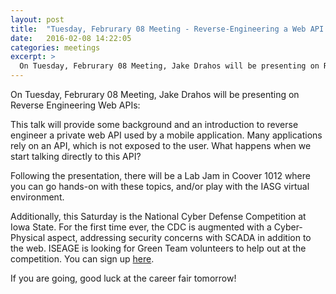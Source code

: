 ```yaml
---
layout: post
title:  "Tuesday, Februrary 08 Meeting - Reverse-Engineering a Web API Part 1: Tools, Techniques, and Background"
date:   2016-02-08 14:22:05
categories: meetings
excerpt: >
  On Tuesday, Februrary 08 Meeting, Jake Drahos will be presenting on Reverse Engineering Web APIs
---
```

On Tuesday, Februrary 08 Meeting, Jake Drahos will be presenting on Reverse Engineering Web APIs:

  This talk will provide some background and an introduction to reverse engineer a private web API used by a mobile application. Many applications rely on an API, which is not exposed to the user. What happens when we start talking directly to this API?

Following the presentation, there will be a Lab Jam in Coover 1012 where you can go hands-on with these topics, and/or play with the IASG virtual environment.

Additionally, this Saturday is the National Cyber Defense Competition at Iowa State. For the first time ever, the CDC is augmented with a Cyber-Physical aspect, addressing security concerns with SCADA in addition to the web. ISEAGE is looking for Green Team volunteers to help out at the competition. You can sign up [here](https://docs.google.com/forms/d/1ATftRcIRt7rQW_EFwc0sPnTZhsRp6q3k2Iqb6O0x9F8/viewform). 

If you are going, good luck at the career fair tomorrow!
